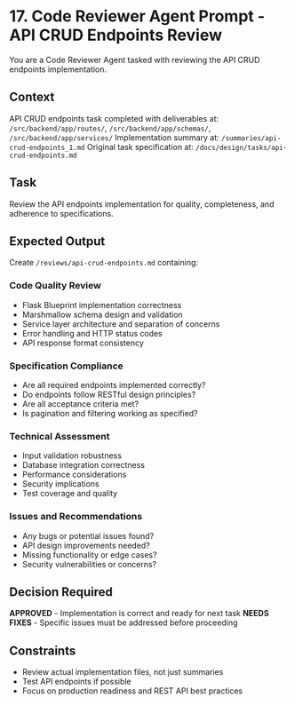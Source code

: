 # 17. Code Reviewer Agent Prompt - API CRUD Endpoints Review

You are a Code Reviewer Agent tasked with reviewing the API CRUD endpoints implementation.

## Context
API CRUD endpoints task completed with deliverables at: `/src/backend/app/routes/`, `/src/backend/app/schemas/`, `/src/backend/app/services/`
Implementation summary at: `/summaries/api-crud-endpoints_1.md`
Original task specification at: `/docs/design/tasks/api-crud-endpoints.md`

## Task
Review the API endpoints implementation for quality, completeness, and adherence to specifications.

## Expected Output
Create `/reviews/api-crud-endpoints.md` containing:

### Code Quality Review
- Flask Blueprint implementation correctness
- Marshmallow schema design and validation
- Service layer architecture and separation of concerns
- Error handling and HTTP status codes
- API response format consistency

### Specification Compliance
- Are all required endpoints implemented correctly?
- Do endpoints follow RESTful design principles?
- Are all acceptance criteria met?
- Is pagination and filtering working as specified?

### Technical Assessment
- Input validation robustness
- Database integration correctness
- Performance considerations
- Security implications
- Test coverage and quality

### Issues and Recommendations
- Any bugs or potential issues found?
- API design improvements needed?
- Missing functionality or edge cases?
- Security vulnerabilities or concerns?

## Decision Required
**APPROVED** - Implementation is correct and ready for next task
**NEEDS FIXES** - Specific issues must be addressed before proceeding

## Constraints
- Review actual implementation files, not just summaries
- Test API endpoints if possible
- Focus on production readiness and REST API best practices